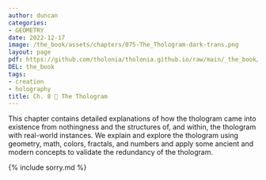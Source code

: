 ```yaml
---
author: duncan
categories:
- GEOMETRY
date: 2022-12-17
image: /the_book/assets/chapters/075-The_Thologram-dark-trans.png
layout: page
pdf: https://github.com/tholonia/tholonia.github.io/raw/main/_the_book/assets/chapters/075-The_Thologram.pdf
DEL: the_book
tags:
- creation
- holography
title: Ch. 8 📜 The Thologram
---
```


This chapter contains detailed explanations of how the thologram came into existence from nothingness and the structures of, and within, the thologram with real-world instances.  We explain and explore the thologram using geometry, math, colors, fractals, and numbers and apply some ancient and modern concepts to validate the redundancy of the thologram.

<!--more-->
{% include sorry.md %}